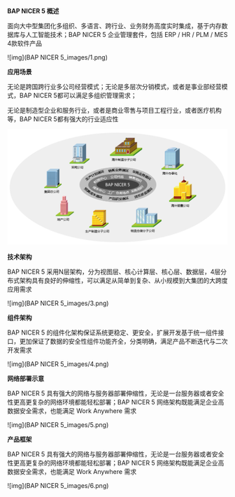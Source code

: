 **BAP NICER 5 概述**

面向大中型集团化多组织、多语言、跨行业、业务财务高度实时集成，基于内存数据库与人工智能技术；BAP NICER 5 企业管理套件，包括 ERP / HR / PLM / MES 4款软件产品

![img](BAP NICER 5_images/1.png) 

**应用场景**

无论是跨国跨行业多公司经营模式；无论是多层次分销模式，或者是事业部经营模式，BAP NICER 5都可以满足多组织管理需求；

无论是制造型企业和服务行业，或者是商业零售与项目工程行业，或者医疗机构等，BAP NICER 5都有强大的行业适应性

![img](BAP_NICER_5_images/2.png) 

**技术架构**

BAP NICER 5 采用N层架构，分为视图层、核心计算层、核心层、数据层，4层分布式架构具有良好的伸缩性，可以满足从简单到复杂、从小规模到大集团的大跨度应用需求

![img](BAP NICER 5_images/3.png) 

**组件架构**

BAP NICER 5 的组件化架构保证系统更稳定、更安全，扩展开发基于统一组件接口，更加保证了数据的安全性组件功能齐全，分类明确，满足产品不断迭代与二次开发需求

![img](BAP NICER 5_images/4.png) 

**网络部署示意**

BAP NICER 5 具有强大的网络与服务器部署伸缩性，无论是一台服务器或者安全性更高更复杂的网络环境都能轻松部署；BAP NICER 5 网络架构既能满足企业高数据安全需求，也能满足 Work Anywhere 需求

![img](BAP NICER 5_images/5.png) 

**产品框架**

BAP NICER 5 具有强大的网络与服务器部署伸缩性，无论是一台服务器或者安全性更高更复杂的网络环境都能轻松部署；BAP NICER 5 网络架构既能满足企业高数据安全需求，也能满足 Work Anywhere 需求

![img](BAP NICER 5_images/6.png)